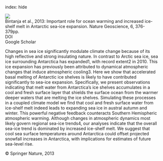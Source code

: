 index: hide

<div class="Citation">
    <div class="Citation-thumb CitationThumb-linked"  data-href="https://doi.org/10.1038/ngeo1767">
      <img src="https://static.claimspace.cloud/climate-study-static/refs/thumbs/13/Bintanja_et_al_2013-thumb.png" />
    </div>

  <div class="Citation-body">
    <div class="Citation-text">Bintanja et al., 2013: Important role for ocean warming and increased ice-shelf melt in Antarctic sea-ice expansion. <span class="Article-journal">Nature Geoscience, </span><span class="Article-volume">6, </span>376-379pp.</div>
    <div class="Citation-links">
      <div class="CitationLink" data-href="https://doi.org/10.1038/ngeo1767">
        <div class="CitationLink-icon CitationLink-Doi"></div>
        <div class="CitationLink-text">DOI</div>
      </div>
      <div class="CitationLink" data-href="https://scholar.google.com/scholar?q=10.1038/ngeo1767">
        <div class="CitationLink-icon CitationLink-Scholar"></div>
        <div class="CitationLink-text">Google Scholar</div>
      </div>
    </div>
  </div>
</div>

Changes in sea ice significantly modulate climate change because of its high reflective and strong insulating nature. In contrast to Arctic sea ice, sea ice surrounding Antarctica has expanded1, with record extent2 in 2010. This ice expansion has previously been attributed to dynamical atmospheric changes that induce atmospheric cooling3. Here we show that accelerated basal melting of Antarctic ice shelves is likely to have contributed significantly to sea-ice expansion. Specifically, we present observations indicating that melt water from Antarctica’s ice shelves accumulates in a cool and fresh surface layer that shields the surface ocean from the warmer deeper waters that are melting the ice shelves. Simulating these processes in a coupled climate model we find that cool and fresh surface water from ice-shelf melt indeed leads to expanding sea ice in austral autumn and winter. This powerful negative feedback counteracts Southern Hemispheric atmospheric warming. Although changes in atmospheric dynamics most likely govern regional sea-ice trends4, our analyses indicate that the overall sea-ice trend is dominated by increased ice-shelf melt. We suggest that cool sea surface temperatures around Antarctica could offset projected snowfall increases in Antarctica, with implications for estimates of future sea-level rise.

<div class="Citation-copy">
&copy; Springer Nature, 2013
</div>